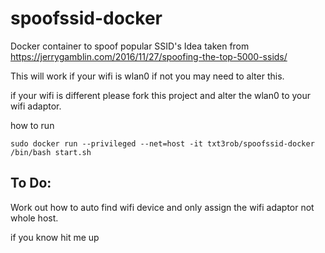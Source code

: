 # spoofssid-docker
Docker container to spoof popular SSID's
Idea taken from https://jerrygamblin.com/2016/11/27/spoofing-the-top-5000-ssids/

This will work if your wifi is wlan0 if not you may need to alter this.

if your wifi is different please fork this project and alter the wlan0 to your wifi adaptor.

how to run

```
sudo docker run --privileged --net=host -it txt3rob/spoofssid-docker /bin/bash start.sh
```


To Do:
----

Work out how to auto find wifi device and only assign the wifi adaptor not whole host.

if you know hit me up
